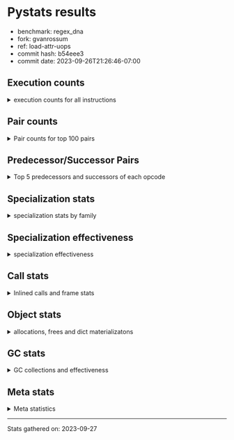 
# Pystats results

- benchmark: regex_dna
- fork: gvanrossum
- ref: load-attr-uops
- commit hash: b54eee3
- commit date: 2023-09-26T21:26:46-07:00

## Execution counts

<details>
<summary> execution counts for all instructions </summary>

|Name | Count | Self | Cumulative | Miss ratio | 
|---|---:|---:|---:|---:|
| LOAD_FAST | 6,540 | 12.3% | 12.3% |  |
| LOAD_GLOBAL_MODULE | 5,380 | 10.1% | 22.4% |  |
| LOAD_FAST_LOAD_FAST | 4,500 | 8.4% | 30.8% |  |
| LOAD_GLOBAL_BUILTIN | 3,300 | 6.2% | 37.0% |  |
| RETURN_VALUE | 2,700 | 5.1% | 42.1% |  |
| RESUME_CHECK | 2,700 | 5.1% | 47.1% |  |
| POP_JUMP_IF_FALSE | 2,040 | 3.8% | 51.0% |  |
| CALL | 1,860 | 3.5% | 54.5% |  |
| LOAD_ATTR_METHOD_NO_DICT | 1,800 | 3.4% | 57.8% |  |
| STORE_FAST | 1,740 | 3.3% | 61.1% |  |
| PUSH_NULL | 1,560 | 2.9% | 64.0% |  |
| LOAD_ATTR_MODULE | 1,420 | 2.7% | 66.7% |  |
| NOP | 1,320 | 2.5% | 69.2% |  |
| FOR_ITER_TUPLE | 1,320 | 2.5% | 71.7% |  |
| CALL_PY_EXACT_ARGS | 1,320 | 2.5% | 74.1% |  |
| BUILD_TUPLE | 1,320 | 2.5% | 76.6% |  |
| TO_BOOL_BOOL | 1,260 | 2.4% | 79.0% |  |
| JUMP_BACKWARD | 1,260 | 2.4% | 81.3% |  |
| CALL_TYPE_1 | 1,260 | 2.4% | 83.7% |  |
| CALL_ISINSTANCE | 1,260 | 2.4% | 86.1% |  |
| BINARY_SUBSCR_DICT | 1,260 | 2.4% | 88.4% |  |
| TO_BOOL | 740 | 1.4% | 89.8% |  |
| CALL_LEN | 720 | 1.4% | 91.2% |  |
| UNPACK_SEQUENCE_TWO_TUPLE | 660 | 1.2% | 92.4% |  |
| STORE_FAST_STORE_FAST | 660 | 1.2% | 93.7% |  |
| CALL_PY_WITH_DEFAULTS | 540 | 1.0% | 94.7% |  |
| CALL_METHOD_DESCRIPTOR_FAST_WITH_KEYWORDS | 540 | 1.0% | 95.7% |  |
| CALL_LIST_APPEND | 540 | 1.0% | 96.7% |  |
| LOAD_GLOBAL | 240 | 0.5% | 97.1% |  |
| LOAD_DEREF | 180 | 0.3% | 97.5% |  |
| GET_ITER | 180 | 0.3% | 97.8% |  |
| LOAD_CONST | 120 | 0.2% | 98.0% |  |
| FOR_ITER_RANGE | 120 | 0.2% | 98.3% |  |
| CALL_FUNCTION_EX | 120 | 0.2% | 98.5% |  |
| BUILD_LIST | 120 | 0.2% | 98.7% |  |
| LOAD_ATTR | 100 | 0.2% | 98.9% |  |
| COMPARE_OP | 80 | 0.2% | 99.1% |  |
| POP_TOP | 60 | 0.1% | 99.2% |  |
| POP_JUMP_IF_NONE | 60 | 0.1% | 99.3% |  |
| LOAD_FAST_CHECK | 60 | 0.1% | 99.4% |  |
| LIST_EXTEND | 60 | 0.1% | 99.5% |  |
| COPY_FREE_VARS | 60 | 0.1% | 99.6% |  |
| CALL_INTRINSIC_1 | 60 | 0.1% | 99.7% |  |
| CALL_BUILTIN_CLASS | 60 | 0.1% | 99.8% |  |
| BINARY_OP_SUBTRACT_FLOAT | 60 | 0.1% | 100.0% |  |
| BINARY_OP | 20 | 0.0% | 100.0% |  |


</details>

## Pair counts

<details>
<summary> Pair counts for top 100 pairs </summary>

|Pair | Count | Self | Cumulative | 
|---|---:|---:|---:|
| LOAD_GLOBAL_BUILTIN LOAD_FAST | 2,760 | 5.2% | 5.2% |
| LOAD_FAST CALL | 1,540 | 2.9% | 8.1% |
| LOAD_FAST_LOAD_FAST LOAD_FAST | 1,440 | 2.7% | 10.8% |
| LOAD_ATTR_MODULE PUSH_NULL | 1,420 | 2.7% | 13.4% |
| RESUME_CHECK LOAD_GLOBAL_BUILTIN | 1,340 | 2.5% | 16.0% |
| LOAD_GLOBAL_MODULE LOAD_ATTR_MODULE | 1,340 | 2.5% | 18.5% |
| CALL_PY_EXACT_ARGS RESUME_CHECK | 1,320 | 2.5% | 20.9% |
| TO_BOOL_BOOL POP_JUMP_IF_FALSE | 1,260 | 2.4% | 23.3% |
| RETURN_VALUE LOAD_ATTR_METHOD_NO_DICT | 1,260 | 2.4% | 25.7% |
| POP_JUMP_IF_FALSE NOP | 1,260 | 2.4% | 28.0% |
| NOP LOAD_GLOBAL_MODULE | 1,260 | 2.4% | 30.4% |
| LOAD_GLOBAL_MODULE LOAD_GLOBAL_BUILTIN | 1,260 | 2.4% | 32.8% |
| LOAD_GLOBAL_MODULE LOAD_FAST_LOAD_FAST | 1,260 | 2.4% | 35.1% |
| LOAD_GLOBAL_MODULE CALL_ISINSTANCE | 1,260 | 2.4% | 37.5% |
| LOAD_FAST_LOAD_FAST CALL_PY_EXACT_ARGS | 1,260 | 2.4% | 39.9% |
| LOAD_FAST_LOAD_FAST BUILD_TUPLE | 1,260 | 2.4% | 42.2% |
| LOAD_FAST LOAD_GLOBAL_MODULE | 1,260 | 2.4% | 44.6% |
| LOAD_FAST CALL_TYPE_1 | 1,260 | 2.4% | 47.0% |
| CALL_TYPE_1 LOAD_FAST_LOAD_FAST | 1,260 | 2.4% | 49.3% |
| CALL_ISINSTANCE TO_BOOL_BOOL | 1,260 | 2.4% | 51.7% |
| BUILD_TUPLE BINARY_SUBSCR_DICT | 1,260 | 2.4% | 54.1% |
| BINARY_SUBSCR_DICT RETURN_VALUE | 1,260 | 2.4% | 56.4% |
| PUSH_NULL LOAD_FAST_LOAD_FAST | 1,200 | 2.3% | 58.7% |
| JUMP_BACKWARD FOR_ITER_TUPLE | 1,200 | 2.3% | 60.9% |
| RETURN_VALUE STORE_FAST | 780 | 1.5% | 62.4% |
| TO_BOOL POP_JUMP_IF_FALSE | 720 | 1.4% | 63.7% |
| STORE_FAST JUMP_BACKWARD | 720 | 1.4% | 65.1% |
| RESUME_CHECK LOAD_FAST | 720 | 1.4% | 66.4% |
| POP_JUMP_IF_FALSE LOAD_GLOBAL_MODULE | 720 | 1.4% | 67.8% |
| LOAD_FAST TO_BOOL | 720 | 1.4% | 69.1% |
| LOAD_ATTR_METHOD_NO_DICT LOAD_FAST_LOAD_FAST | 720 | 1.4% | 70.5% |
| CALL RETURN_VALUE | 720 | 1.4% | 71.8% |
| CALL RESUME_CHECK | 720 | 1.4% | 73.2% |
| UNPACK_SEQUENCE_TWO_TUPLE STORE_FAST_STORE_FAST | 660 | 1.2% | 74.4% |
| STORE_FAST_STORE_FAST LOAD_GLOBAL_MODULE | 660 | 1.2% | 75.7% |
| STORE_FAST LOAD_FAST | 660 | 1.2% | 76.9% |
| FOR_ITER_TUPLE UNPACK_SEQUENCE_TWO_TUPLE | 660 | 1.2% | 78.2% |
| RETURN_VALUE CALL_LEN | 540 | 1.0% | 79.2% |
| RESUME_CHECK LOAD_GLOBAL_MODULE | 540 | 1.0% | 80.2% |
| LOAD_GLOBAL_BUILTIN LOAD_GLOBAL_MODULE | 540 | 1.0% | 81.2% |
| LOAD_FAST_LOAD_FAST CALL_PY_WITH_DEFAULTS | 540 | 1.0% | 82.2% |
| LOAD_FAST LOAD_ATTR_METHOD_NO_DICT | 540 | 1.0% | 83.2% |
| LOAD_FAST CALL_METHOD_DESCRIPTOR_FAST_WITH_KEYWORDS | 540 | 1.0% | 84.2% |
| LOAD_ATTR_METHOD_NO_DICT LOAD_GLOBAL_BUILTIN | 540 | 1.0% | 85.2% |
| LOAD_ATTR_METHOD_NO_DICT LOAD_FAST | 540 | 1.0% | 86.3% |
| FOR_ITER_TUPLE STORE_FAST | 540 | 1.0% | 87.3% |
| CALL_PY_WITH_DEFAULTS RESUME_CHECK | 540 | 1.0% | 88.3% |
| CALL_METHOD_DESCRIPTOR_FAST_WITH_KEYWORDS RETURN_VALUE | 540 | 1.0% | 89.3% |
| CALL_LIST_APPEND JUMP_BACKWARD | 540 | 1.0% | 90.3% |
| CALL_LEN CALL_LIST_APPEND | 540 | 1.0% | 91.3% |
| PUSH_NULL CALL | 180 | 0.3% | 91.7% |
| STORE_FAST LOAD_GLOBAL_MODULE | 160 | 0.3% | 92.0% |
| LOAD_GLOBAL LOAD_GLOBAL_MODULE | 140 | 0.3% | 92.2% |
| CALL CALL | 140 | 0.3% | 92.5% |
| PUSH_NULL LOAD_FAST | 120 | 0.2% | 92.7% |
| LOAD_GLOBAL_MODULE GET_ITER | 120 | 0.2% | 92.9% |
| LOAD_FAST CALL_LEN | 120 | 0.2% | 93.2% |
| LOAD_DEREF PUSH_NULL | 120 | 0.2% | 93.4% |
| GET_ITER FOR_ITER_TUPLE | 120 | 0.2% | 93.6% |
| CALL_LEN STORE_FAST | 120 | 0.2% | 93.8% |
| STORE_FAST LOAD_GLOBAL | 100 | 0.2% | 94.0% |
| LOAD_GLOBAL_MODULE LOAD_ATTR | 80 | 0.2% | 94.2% |
| LOAD_GLOBAL LOAD_GLOBAL_BUILTIN | 80 | 0.2% | 94.3% |
| LOAD_ATTR LOAD_ATTR_MODULE | 80 | 0.2% | 94.5% |
| STORE_FAST BUILD_LIST | 60 | 0.1% | 94.6% |
| RETURN_VALUE RETURN_VALUE | 60 | 0.1% | 94.7% |
| RESUME_CHECK LOAD_DEREF | 60 | 0.1% | 94.8% |
| PUSH_NULL LOAD_CONST | 60 | 0.1% | 94.9% |
| POP_TOP NOP | 60 | 0.1% | 95.0% |
| POP_JUMP_IF_NONE LOAD_FAST_CHECK | 60 | 0.1% | 95.2% |
| POP_JUMP_IF_FALSE LOAD_FAST | 60 | 0.1% | 95.3% |
| NOP LOAD_DEREF | 60 | 0.1% | 95.4% |
| LOAD_GLOBAL_MODULE LOAD_FAST | 60 | 0.1% | 95.5% |
| LOAD_FAST_CHECK LOAD_FAST | 60 | 0.1% | 95.6% |
| LOAD_FAST RETURN_VALUE | 60 | 0.1% | 95.7% |
| LOAD_FAST POP_JUMP_IF_NONE | 60 | 0.1% | 95.8% |
| LOAD_FAST GET_ITER | 60 | 0.1% | 95.9% |
| LOAD_FAST COMPARE_OP | 60 | 0.1% | 96.1% |
| LOAD_FAST CALL_FUNCTION_EX | 60 | 0.1% | 96.2% |
| LOAD_FAST BUILD_LIST | 60 | 0.1% | 96.3% |
| LOAD_DEREF LIST_EXTEND | 60 | 0.1% | 96.4% |
| LOAD_CONST LOAD_FAST | 60 | 0.1% | 96.5% |
| LOAD_CONST LOAD_CONST | 60 | 0.1% | 96.6% |
| LIST_EXTEND CALL_INTRINSIC_1 | 60 | 0.1% | 96.7% |
| JUMP_BACKWARD FOR_ITER_RANGE | 60 | 0.1% | 96.8% |
| GET_ITER FOR_ITER_RANGE | 60 | 0.1% | 97.0% |
| FOR_ITER_TUPLE LOAD_FAST_LOAD_FAST | 60 | 0.1% | 97.1% |
| FOR_ITER_RANGE STORE_FAST | 60 | 0.1% | 97.2% |
| COPY_FREE_VARS RESUME_CHECK | 60 | 0.1% | 97.3% |
| COMPARE_OP POP_JUMP_IF_FALSE | 60 | 0.1% | 97.4% |
| CALL_LEN BUILD_TUPLE | 60 | 0.1% | 97.5% |
| CALL_INTRINSIC_1 CALL_FUNCTION_EX | 60 | 0.1% | 97.6% |
| CALL_FUNCTION_EX RESUME_CHECK | 60 | 0.1% | 97.7% |
| CALL_FUNCTION_EX COPY_FREE_VARS | 60 | 0.1% | 97.9% |
| CALL_BUILTIN_CLASS STORE_FAST | 60 | 0.1% | 98.0% |
| CALL STORE_FAST | 60 | 0.1% | 98.1% |
| CALL POP_TOP | 60 | 0.1% | 98.2% |
| CALL LOAD_FAST | 60 | 0.1% | 98.3% |
| CALL CALL_LEN | 60 | 0.1% | 98.4% |
| BUILD_TUPLE RETURN_VALUE | 60 | 0.1% | 98.5% |


</details>

## Predecessor/Successor Pairs

<details>
<summary> Top 5 predecessors and successors of each opcode </summary>

### GET_ITER

<details>
<summary> Successors and predecessors for GET_ITER </summary>

|Predecessors | Count | Percentage | 
|---|---:|---:|
| LOAD_GLOBAL_MODULE | 120 | 66.7% |
| LOAD_FAST | 60 | 33.3% |

|Successors | Count | Percentage | 
|---|---:|---:|
| FOR_ITER_TUPLE | 120 | 66.7% |
| FOR_ITER_RANGE | 60 | 33.3% |


</details>

### NOP

<details>
<summary> Successors and predecessors for NOP </summary>

|Predecessors | Count | Percentage | 
|---|---:|---:|
| POP_JUMP_IF_FALSE | 1,260 | 95.5% |
| POP_TOP | 60 | 4.5% |

|Successors | Count | Percentage | 
|---|---:|---:|
| LOAD_GLOBAL_MODULE | 1,260 | 95.5% |
| LOAD_DEREF | 60 | 4.5% |


</details>

### POP_TOP

<details>
<summary> Successors and predecessors for POP_TOP </summary>

|Predecessors | Count | Percentage | 
|---|---:|---:|
| CALL | 60 | 100.0% |

|Successors | Count | Percentage | 
|---|---:|---:|
| NOP | 60 | 100.0% |


</details>

### PUSH_NULL

<details>
<summary> Successors and predecessors for PUSH_NULL </summary>

|Predecessors | Count | Percentage | 
|---|---:|---:|
| LOAD_ATTR_MODULE | 1,420 | 91.0% |
| LOAD_DEREF | 120 | 7.7% |
| LOAD_ATTR | 20 | 1.3% |

|Successors | Count | Percentage | 
|---|---:|---:|
| LOAD_FAST_LOAD_FAST | 1,200 | 76.9% |
| CALL | 180 | 11.5% |
| LOAD_FAST | 120 | 7.7% |
| LOAD_CONST | 60 | 3.8% |


</details>

### RETURN_VALUE

<details>
<summary> Successors and predecessors for RETURN_VALUE </summary>

|Predecessors | Count | Percentage | 
|---|---:|---:|
| BINARY_SUBSCR_DICT | 1,260 | 46.7% |
| CALL | 720 | 26.7% |
| CALL_METHOD_DESCRIPTOR_FAST_WITH_KEYWORDS | 540 | 20.0% |
| RETURN_VALUE | 60 | 2.2% |
| LOAD_FAST | 60 | 2.2% |

|Successors | Count | Percentage | 
|---|---:|---:|
| LOAD_ATTR_METHOD_NO_DICT | 1,260 | 46.7% |
| STORE_FAST | 780 | 28.9% |
| CALL_LEN | 540 | 20.0% |
| RETURN_VALUE | 60 | 2.2% |
| LOAD_GLOBAL | 40 | 1.5% |


</details>

### TO_BOOL

<details>
<summary> Successors and predecessors for TO_BOOL </summary>

|Predecessors | Count | Percentage | 
|---|---:|---:|
| LOAD_FAST | 720 | 97.3% |
| TO_BOOL | 20 | 2.7% |

|Successors | Count | Percentage | 
|---|---:|---:|
| POP_JUMP_IF_FALSE | 720 | 97.3% |
| TO_BOOL | 20 | 2.7% |


</details>

### BINARY_OP

<details>
<summary> Successors and predecessors for BINARY_OP </summary>

|Predecessors | Count | Percentage | 
|---|---:|---:|
| LOAD_FAST | 20 | 100.0% |

|Successors | Count | Percentage | 
|---|---:|---:|
| BINARY_OP_SUBTRACT_FLOAT | 20 | 100.0% |


</details>

### BUILD_LIST

<details>
<summary> Successors and predecessors for BUILD_LIST </summary>

|Predecessors | Count | Percentage | 
|---|---:|---:|
| STORE_FAST | 60 | 50.0% |
| LOAD_FAST | 60 | 50.0% |

|Successors | Count | Percentage | 
|---|---:|---:|
| STORE_FAST | 60 | 50.0% |
| LOAD_DEREF | 60 | 50.0% |


</details>

### BUILD_TUPLE

<details>
<summary> Successors and predecessors for BUILD_TUPLE </summary>

|Predecessors | Count | Percentage | 
|---|---:|---:|
| LOAD_FAST_LOAD_FAST | 1,260 | 95.5% |
| CALL_LEN | 60 | 4.5% |

|Successors | Count | Percentage | 
|---|---:|---:|
| BINARY_SUBSCR_DICT | 1,260 | 95.5% |
| RETURN_VALUE | 60 | 4.5% |


</details>

### CALL

<details>
<summary> Successors and predecessors for CALL </summary>

|Predecessors | Count | Percentage | 
|---|---:|---:|
| LOAD_FAST | 1,540 | 82.8% |
| PUSH_NULL | 180 | 9.7% |
| CALL | 140 | 7.5% |

|Successors | Count | Percentage | 
|---|---:|---:|
| RETURN_VALUE | 720 | 38.7% |
| RESUME_CHECK | 720 | 38.7% |
| CALL | 140 | 7.5% |
| STORE_FAST | 60 | 3.2% |
| POP_TOP | 60 | 3.2% |


</details>

### CALL_FUNCTION_EX

<details>
<summary> Successors and predecessors for CALL_FUNCTION_EX </summary>

|Predecessors | Count | Percentage | 
|---|---:|---:|
| LOAD_FAST | 60 | 50.0% |
| CALL_INTRINSIC_1 | 60 | 50.0% |

|Successors | Count | Percentage | 
|---|---:|---:|
| RESUME_CHECK | 60 | 50.0% |
| COPY_FREE_VARS | 60 | 50.0% |


</details>

### CALL_INTRINSIC_1

<details>
<summary> Successors and predecessors for CALL_INTRINSIC_1 </summary>

|Predecessors | Count | Percentage | 
|---|---:|---:|
| LIST_EXTEND | 60 | 100.0% |

|Successors | Count | Percentage | 
|---|---:|---:|
| CALL_FUNCTION_EX | 60 | 100.0% |


</details>

### COMPARE_OP

<details>
<summary> Successors and predecessors for COMPARE_OP </summary>

|Predecessors | Count | Percentage | 
|---|---:|---:|
| LOAD_FAST | 60 | 75.0% |
| COMPARE_OP | 20 | 25.0% |

|Successors | Count | Percentage | 
|---|---:|---:|
| POP_JUMP_IF_FALSE | 60 | 75.0% |
| COMPARE_OP | 20 | 25.0% |


</details>

### COPY_FREE_VARS

<details>
<summary> Successors and predecessors for COPY_FREE_VARS </summary>

|Predecessors | Count | Percentage | 
|---|---:|---:|
| CALL_FUNCTION_EX | 60 | 100.0% |

|Successors | Count | Percentage | 
|---|---:|---:|
| RESUME_CHECK | 60 | 100.0% |


</details>

### JUMP_BACKWARD

<details>
<summary> Successors and predecessors for JUMP_BACKWARD </summary>

|Predecessors | Count | Percentage | 
|---|---:|---:|
| STORE_FAST | 720 | 57.1% |
| CALL_LIST_APPEND | 540 | 42.9% |

|Successors | Count | Percentage | 
|---|---:|---:|
| FOR_ITER_TUPLE | 1,200 | 95.2% |
| FOR_ITER_RANGE | 60 | 4.8% |


</details>

### LIST_EXTEND

<details>
<summary> Successors and predecessors for LIST_EXTEND </summary>

|Predecessors | Count | Percentage | 
|---|---:|---:|
| LOAD_DEREF | 60 | 100.0% |

|Successors | Count | Percentage | 
|---|---:|---:|
| CALL_INTRINSIC_1 | 60 | 100.0% |


</details>

### LOAD_ATTR

<details>
<summary> Successors and predecessors for LOAD_ATTR </summary>

|Predecessors | Count | Percentage | 
|---|---:|---:|
| LOAD_GLOBAL_MODULE | 80 | 80.0% |
| LOAD_GLOBAL | 20 | 20.0% |

|Successors | Count | Percentage | 
|---|---:|---:|
| LOAD_ATTR_MODULE | 80 | 80.0% |
| PUSH_NULL | 20 | 20.0% |


</details>

### LOAD_CONST

<details>
<summary> Successors and predecessors for LOAD_CONST </summary>

|Predecessors | Count | Percentage | 
|---|---:|---:|
| PUSH_NULL | 60 | 50.0% |
| LOAD_CONST | 60 | 50.0% |

|Successors | Count | Percentage | 
|---|---:|---:|
| LOAD_FAST | 60 | 50.0% |
| LOAD_CONST | 60 | 50.0% |


</details>

### LOAD_DEREF

<details>
<summary> Successors and predecessors for LOAD_DEREF </summary>

|Predecessors | Count | Percentage | 
|---|---:|---:|
| RESUME_CHECK | 60 | 33.3% |
| NOP | 60 | 33.3% |
| BUILD_LIST | 60 | 33.3% |

|Successors | Count | Percentage | 
|---|---:|---:|
| PUSH_NULL | 120 | 66.7% |
| LIST_EXTEND | 60 | 33.3% |


</details>

### LOAD_FAST

<details>
<summary> Successors and predecessors for LOAD_FAST </summary>

|Predecessors | Count | Percentage | 
|---|---:|---:|
| LOAD_GLOBAL_BUILTIN | 2,760 | 42.2% |
| LOAD_FAST_LOAD_FAST | 1,440 | 22.0% |
| RESUME_CHECK | 720 | 11.0% |
| STORE_FAST | 660 | 10.1% |
| LOAD_ATTR_METHOD_NO_DICT | 540 | 8.3% |

|Successors | Count | Percentage | 
|---|---:|---:|
| CALL | 1,540 | 23.5% |
| LOAD_GLOBAL_MODULE | 1,260 | 19.3% |
| CALL_TYPE_1 | 1,260 | 19.3% |
| TO_BOOL | 720 | 11.0% |
| LOAD_ATTR_METHOD_NO_DICT | 540 | 8.3% |


</details>

### LOAD_FAST_CHECK

<details>
<summary> Successors and predecessors for LOAD_FAST_CHECK </summary>

|Predecessors | Count | Percentage | 
|---|---:|---:|
| POP_JUMP_IF_NONE | 60 | 100.0% |

|Successors | Count | Percentage | 
|---|---:|---:|
| LOAD_FAST | 60 | 100.0% |


</details>

### LOAD_FAST_LOAD_FAST

<details>
<summary> Successors and predecessors for LOAD_FAST_LOAD_FAST </summary>

|Predecessors | Count | Percentage | 
|---|---:|---:|
| LOAD_GLOBAL_MODULE | 1,260 | 28.0% |
| CALL_TYPE_1 | 1,260 | 28.0% |
| PUSH_NULL | 1,200 | 26.7% |
| LOAD_ATTR_METHOD_NO_DICT | 720 | 16.0% |
| FOR_ITER_TUPLE | 60 | 1.3% |

|Successors | Count | Percentage | 
|---|---:|---:|
| LOAD_FAST | 1,440 | 32.0% |
| CALL_PY_EXACT_ARGS | 1,260 | 28.0% |
| BUILD_TUPLE | 1,260 | 28.0% |
| CALL_PY_WITH_DEFAULTS | 540 | 12.0% |


</details>

### LOAD_GLOBAL

<details>
<summary> Successors and predecessors for LOAD_GLOBAL </summary>

|Predecessors | Count | Percentage | 
|---|---:|---:|
| STORE_FAST | 100 | 41.7% |
| RETURN_VALUE | 40 | 16.7% |
| RESUME_CHECK | 40 | 16.7% |
| LOAD_FAST | 20 | 8.3% |
| FOR_ITER_TUPLE | 20 | 8.3% |

|Successors | Count | Percentage | 
|---|---:|---:|
| LOAD_GLOBAL_MODULE | 140 | 58.3% |
| LOAD_GLOBAL_BUILTIN | 80 | 33.3% |
| LOAD_ATTR | 20 | 8.3% |


</details>

### POP_JUMP_IF_FALSE

<details>
<summary> Successors and predecessors for POP_JUMP_IF_FALSE </summary>

|Predecessors | Count | Percentage | 
|---|---:|---:|
| TO_BOOL_BOOL | 1,260 | 61.8% |
| TO_BOOL | 720 | 35.3% |
| COMPARE_OP | 60 | 2.9% |

|Successors | Count | Percentage | 
|---|---:|---:|
| NOP | 1,260 | 61.8% |
| LOAD_GLOBAL_MODULE | 720 | 35.3% |
| LOAD_FAST | 60 | 2.9% |


</details>

### POP_JUMP_IF_NONE

<details>
<summary> Successors and predecessors for POP_JUMP_IF_NONE </summary>

|Predecessors | Count | Percentage | 
|---|---:|---:|
| LOAD_FAST | 60 | 100.0% |

|Successors | Count | Percentage | 
|---|---:|---:|
| LOAD_FAST_CHECK | 60 | 100.0% |


</details>

### STORE_FAST

<details>
<summary> Successors and predecessors for STORE_FAST </summary>

|Predecessors | Count | Percentage | 
|---|---:|---:|
| RETURN_VALUE | 780 | 44.8% |
| FOR_ITER_TUPLE | 540 | 31.0% |
| CALL_LEN | 120 | 6.9% |
| FOR_ITER_RANGE | 60 | 3.4% |
| CALL_BUILTIN_CLASS | 60 | 3.4% |

|Successors | Count | Percentage | 
|---|---:|---:|
| JUMP_BACKWARD | 720 | 41.4% |
| LOAD_FAST | 660 | 37.9% |
| LOAD_GLOBAL_MODULE | 160 | 9.2% |
| LOAD_GLOBAL | 100 | 5.7% |
| BUILD_LIST | 60 | 3.4% |


</details>

### STORE_FAST_STORE_FAST

<details>
<summary> Successors and predecessors for STORE_FAST_STORE_FAST </summary>

|Predecessors | Count | Percentage | 
|---|---:|---:|
| UNPACK_SEQUENCE_TWO_TUPLE | 660 | 100.0% |

|Successors | Count | Percentage | 
|---|---:|---:|
| LOAD_GLOBAL_MODULE | 660 | 100.0% |


</details>

### BINARY_OP_SUBTRACT_FLOAT

<details>
<summary> Successors and predecessors for BINARY_OP_SUBTRACT_FLOAT </summary>

|Predecessors | Count | Percentage | 
|---|---:|---:|
| LOAD_FAST | 40 | 66.7% |
| BINARY_OP | 20 | 33.3% |

|Successors | Count | Percentage | 
|---|---:|---:|
| STORE_FAST | 60 | 100.0% |


</details>

### BINARY_SUBSCR_DICT

<details>
<summary> Successors and predecessors for BINARY_SUBSCR_DICT </summary>

|Predecessors | Count | Percentage | 
|---|---:|---:|
| BUILD_TUPLE | 1,260 | 100.0% |

|Successors | Count | Percentage | 
|---|---:|---:|
| RETURN_VALUE | 1,260 | 100.0% |


</details>

### CALL_BUILTIN_CLASS

<details>
<summary> Successors and predecessors for CALL_BUILTIN_CLASS </summary>

|Predecessors | Count | Percentage | 
|---|---:|---:|
| LOAD_FAST | 40 | 66.7% |
| CALL | 20 | 33.3% |

|Successors | Count | Percentage | 
|---|---:|---:|
| STORE_FAST | 60 | 100.0% |


</details>

### CALL_ISINSTANCE

<details>
<summary> Successors and predecessors for CALL_ISINSTANCE </summary>

|Predecessors | Count | Percentage | 
|---|---:|---:|
| LOAD_GLOBAL_MODULE | 1,260 | 100.0% |

|Successors | Count | Percentage | 
|---|---:|---:|
| TO_BOOL_BOOL | 1,260 | 100.0% |


</details>

### CALL_LEN

<details>
<summary> Successors and predecessors for CALL_LEN </summary>

|Predecessors | Count | Percentage | 
|---|---:|---:|
| RETURN_VALUE | 540 | 75.0% |
| LOAD_FAST | 120 | 16.7% |
| CALL | 60 | 8.3% |

|Successors | Count | Percentage | 
|---|---:|---:|
| CALL_LIST_APPEND | 540 | 75.0% |
| STORE_FAST | 120 | 16.7% |
| BUILD_TUPLE | 60 | 8.3% |


</details>

### CALL_LIST_APPEND

<details>
<summary> Successors and predecessors for CALL_LIST_APPEND </summary>

|Predecessors | Count | Percentage | 
|---|---:|---:|
| CALL_LEN | 540 | 100.0% |

|Successors | Count | Percentage | 
|---|---:|---:|
| JUMP_BACKWARD | 540 | 100.0% |


</details>

### CALL_METHOD_DESCRIPTOR_FAST_WITH_KEYWORDS

<details>
<summary> Successors and predecessors for CALL_METHOD_DESCRIPTOR_FAST_WITH_KEYWORDS </summary>

|Predecessors | Count | Percentage | 
|---|---:|---:|
| LOAD_FAST | 540 | 100.0% |

|Successors | Count | Percentage | 
|---|---:|---:|
| RETURN_VALUE | 540 | 100.0% |


</details>

### CALL_PY_EXACT_ARGS

<details>
<summary> Successors and predecessors for CALL_PY_EXACT_ARGS </summary>

|Predecessors | Count | Percentage | 
|---|---:|---:|
| LOAD_FAST_LOAD_FAST | 1,260 | 95.5% |
| LOAD_FAST | 40 | 3.0% |
| CALL | 20 | 1.5% |

|Successors | Count | Percentage | 
|---|---:|---:|
| RESUME_CHECK | 1,320 | 100.0% |


</details>

### CALL_PY_WITH_DEFAULTS

<details>
<summary> Successors and predecessors for CALL_PY_WITH_DEFAULTS </summary>

|Predecessors | Count | Percentage | 
|---|---:|---:|
| LOAD_FAST_LOAD_FAST | 540 | 100.0% |

|Successors | Count | Percentage | 
|---|---:|---:|
| RESUME_CHECK | 540 | 100.0% |


</details>

### CALL_TYPE_1

<details>
<summary> Successors and predecessors for CALL_TYPE_1 </summary>

|Predecessors | Count | Percentage | 
|---|---:|---:|
| LOAD_FAST | 1,260 | 100.0% |

|Successors | Count | Percentage | 
|---|---:|---:|
| LOAD_FAST_LOAD_FAST | 1,260 | 100.0% |


</details>

### FOR_ITER_RANGE

<details>
<summary> Successors and predecessors for FOR_ITER_RANGE </summary>

|Predecessors | Count | Percentage | 
|---|---:|---:|
| JUMP_BACKWARD | 60 | 50.0% |
| GET_ITER | 60 | 50.0% |

|Successors | Count | Percentage | 
|---|---:|---:|
| STORE_FAST | 60 | 50.0% |
| LOAD_GLOBAL_MODULE | 40 | 33.3% |
| LOAD_GLOBAL | 20 | 16.7% |


</details>

### FOR_ITER_TUPLE

<details>
<summary> Successors and predecessors for FOR_ITER_TUPLE </summary>

|Predecessors | Count | Percentage | 
|---|---:|---:|
| JUMP_BACKWARD | 1,200 | 90.9% |
| GET_ITER | 120 | 9.1% |

|Successors | Count | Percentage | 
|---|---:|---:|
| UNPACK_SEQUENCE_TWO_TUPLE | 660 | 50.0% |
| STORE_FAST | 540 | 40.9% |
| LOAD_FAST_LOAD_FAST | 60 | 4.5% |
| LOAD_GLOBAL_MODULE | 40 | 3.0% |
| LOAD_GLOBAL | 20 | 1.5% |


</details>

### LOAD_ATTR_METHOD_NO_DICT

<details>
<summary> Successors and predecessors for LOAD_ATTR_METHOD_NO_DICT </summary>

|Predecessors | Count | Percentage | 
|---|---:|---:|
| RETURN_VALUE | 1,260 | 70.0% |
| LOAD_FAST | 540 | 30.0% |

|Successors | Count | Percentage | 
|---|---:|---:|
| LOAD_FAST_LOAD_FAST | 720 | 40.0% |
| LOAD_GLOBAL_BUILTIN | 540 | 30.0% |
| LOAD_FAST | 540 | 30.0% |


</details>

### LOAD_ATTR_MODULE

<details>
<summary> Successors and predecessors for LOAD_ATTR_MODULE </summary>

|Predecessors | Count | Percentage | 
|---|---:|---:|
| LOAD_GLOBAL_MODULE | 1,340 | 94.4% |
| LOAD_ATTR | 80 | 5.6% |

|Successors | Count | Percentage | 
|---|---:|---:|
| PUSH_NULL | 1,420 | 100.0% |


</details>

### LOAD_GLOBAL_BUILTIN

<details>
<summary> Successors and predecessors for LOAD_GLOBAL_BUILTIN </summary>

|Predecessors | Count | Percentage | 
|---|---:|---:|
| RESUME_CHECK | 1,340 | 40.6% |
| LOAD_GLOBAL_MODULE | 1,260 | 38.2% |
| LOAD_ATTR_METHOD_NO_DICT | 540 | 16.4% |
| LOAD_GLOBAL | 80 | 2.4% |
| STORE_FAST | 40 | 1.2% |

|Successors | Count | Percentage | 
|---|---:|---:|
| LOAD_FAST | 2,760 | 83.6% |
| LOAD_GLOBAL_MODULE | 540 | 16.4% |


</details>

### LOAD_GLOBAL_MODULE

<details>
<summary> Successors and predecessors for LOAD_GLOBAL_MODULE </summary>

|Predecessors | Count | Percentage | 
|---|---:|---:|
| NOP | 1,260 | 23.4% |
| LOAD_FAST | 1,260 | 23.4% |
| POP_JUMP_IF_FALSE | 720 | 13.4% |
| STORE_FAST_STORE_FAST | 660 | 12.3% |
| RESUME_CHECK | 540 | 10.0% |

|Successors | Count | Percentage | 
|---|---:|---:|
| LOAD_ATTR_MODULE | 1,340 | 24.9% |
| LOAD_GLOBAL_BUILTIN | 1,260 | 23.4% |
| LOAD_FAST_LOAD_FAST | 1,260 | 23.4% |
| CALL_ISINSTANCE | 1,260 | 23.4% |
| GET_ITER | 120 | 2.2% |


</details>

### RESUME_CHECK

<details>
<summary> Successors and predecessors for RESUME_CHECK </summary>

|Predecessors | Count | Percentage | 
|---|---:|---:|
| CALL_PY_EXACT_ARGS | 1,320 | 48.9% |
| CALL | 720 | 26.7% |
| CALL_PY_WITH_DEFAULTS | 540 | 20.0% |
| COPY_FREE_VARS | 60 | 2.2% |
| CALL_FUNCTION_EX | 60 | 2.2% |

|Successors | Count | Percentage | 
|---|---:|---:|
| LOAD_GLOBAL_BUILTIN | 1,340 | 49.6% |
| LOAD_FAST | 720 | 26.7% |
| LOAD_GLOBAL_MODULE | 540 | 20.0% |
| LOAD_DEREF | 60 | 2.2% |
| LOAD_GLOBAL | 40 | 1.5% |


</details>

### TO_BOOL_BOOL

<details>
<summary> Successors and predecessors for TO_BOOL_BOOL </summary>

|Predecessors | Count | Percentage | 
|---|---:|---:|
| CALL_ISINSTANCE | 1,260 | 100.0% |

|Successors | Count | Percentage | 
|---|---:|---:|
| POP_JUMP_IF_FALSE | 1,260 | 100.0% |


</details>

### UNPACK_SEQUENCE_TWO_TUPLE

<details>
<summary> Successors and predecessors for UNPACK_SEQUENCE_TWO_TUPLE </summary>

|Predecessors | Count | Percentage | 
|---|---:|---:|
| FOR_ITER_TUPLE | 660 | 100.0% |

|Successors | Count | Percentage | 
|---|---:|---:|
| STORE_FAST_STORE_FAST | 660 | 100.0% |


</details>


</details>

## Specialization stats

<details>
<summary> specialization stats by family </summary>

### BINARY_SUBSCR

<details>
<summary> specialization stats for BINARY_SUBSCR family </summary>

|Kind | Count | Ratio | 
|---|---|---|
|          hit |         1260 | 100.0% |


</details>

### TO_BOOL

<details>
<summary> specialization stats for TO_BOOL family </summary>

|Kind | Count | Ratio | 
|---|---|---|
| specialization.deferred |          720 | 36.0% |
|          hit |         1260 | 63.0% |

#### Specialization attempts

| | Count | Ratio | 
|---|---:|---:|
| Success | 0 | 0.0% |
| Failure | 20 | 100.0% |

|Failure kind | Count | Ratio | 
|---|---:|---:|
| tuple | 20 | 100.0% |


</details>

### BINARY_OP

<details>
<summary> specialization stats for BINARY_OP family </summary>

|Kind | Count | Ratio | 
|---|---|---|
|          hit |           60 | 75.0% |

#### Specialization attempts

| | Count | Ratio | 
|---|---:|---:|
| Success | 20 | 100.0% |
| Failure | 0 | 0.0% |

|Failure kind | Count | Ratio | 
|---|---:|---:|


</details>

### CALL

<details>
<summary> specialization stats for CALL family </summary>

|Kind | Count | Ratio | 
|---|---|---|
| specialization.deferred |         1620 | 20.0% |
|          hit |         6240 | 77.0% |

#### Specialization attempts

| | Count | Ratio | 
|---|---:|---:|
| Success | 100 | 41.7% |
| Failure | 140 | 58.3% |

|Failure kind | Count | Ratio | 
|---|---:|---:|
| cfunc noargs | 60 | 42.9% |
| code complex parameters | 60 | 42.9% |
| meth descr method fastcall keywords | 20 | 14.3% |


</details>

### COMPARE_OP

<details>
<summary> specialization stats for COMPARE_OP family </summary>

|Kind | Count | Ratio | 
|---|---|---|
| specialization.deferred |           60 | 75.0% |

#### Specialization attempts

| | Count | Ratio | 
|---|---:|---:|
| Success | 0 | 0.0% |
| Failure | 20 | 100.0% |

|Failure kind | Count | Ratio | 
|---|---:|---:|
| tuple | 20 | 100.0% |


</details>

### FOR_ITER

<details>
<summary> specialization stats for FOR_ITER family </summary>

|Kind | Count | Ratio | 
|---|---|---|
|          hit |         1440 | 100.0% |


</details>

### JUMP_BACKWARD

<details>
<summary> specialization stats for JUMP_BACKWARD family </summary>

|Kind | Count | Ratio | 
|---|---|---|


</details>

### LOAD_ATTR

<details>
<summary> specialization stats for LOAD_ATTR family </summary>

|Kind | Count | Ratio | 
|---|---|---|
| specialization.deferred |           20 | 0.6% |
|          hit |         3220 | 97.0% |

#### Specialization attempts

| | Count | Ratio | 
|---|---:|---:|
| Success | 80 | 100.0% |
| Failure | 0 | 0.0% |

|Failure kind | Count | Ratio | 
|---|---:|---:|


</details>

### LOAD_GLOBAL

<details>
<summary> specialization stats for LOAD_GLOBAL family </summary>

|Kind | Count | Ratio | 
|---|---|---|
| specialization.deferred |           20 | 0.2% |
|          hit |         8680 | 97.3% |

#### Specialization attempts

| | Count | Ratio | 
|---|---:|---:|
| Success | 220 | 100.0% |
| Failure | 0 | 0.0% |

|Failure kind | Count | Ratio | 
|---|---:|---:|


</details>

### POP_JUMP_IF_FALSE

<details>
<summary> specialization stats for POP_JUMP_IF_FALSE family </summary>

|Kind | Count | Ratio | 
|---|---|---|


</details>

### POP_JUMP_IF_NONE

<details>
<summary> specialization stats for POP_JUMP_IF_NONE family </summary>

|Kind | Count | Ratio | 
|---|---|---|


</details>

### UNPACK_SEQUENCE

<details>
<summary> specialization stats for UNPACK_SEQUENCE family </summary>

|Kind | Count | Ratio | 
|---|---|---|
|          hit |          660 | 100.0% |


</details>


</details>

## Specialization effectiveness

<details>
<summary> specialization effectiveness </summary>

|Instructions | Count | Ratio | 
|---|---:|---:|
| Basic | 21,360 | 40.1% |
| Not specialized | 6,400 | 12.0% |
| Specialized | 25,520 | 47.9% |

### Deferred by instruction

<details>
<summary> deferred by instruction </summary>

|Name | Count | Ratio | 
|---|---:|---:|
| CALL | 1,620 | 66.4% |
| TO_BOOL | 720 | 29.5% |
| COMPARE_OP | 60 | 2.5% |
| LOAD_GLOBAL | 20 | 0.8% |
| LOAD_ATTR | 20 | 0.8% |
| UNPACK_SEQUENCE_TWO_TUPLE | 0 | 0.0% |
| UNPACK_SEQUENCE | 0 | 0.0% |
| TO_BOOL_BOOL | 0 | 0.0% |
| STORE_SUBSCR | 0 | 0.0% |
| STORE_SLICE | 0 | 0.0% |


</details>


</details>

## Call stats

<details>
<summary> Inlined calls and frame stats </summary>

| | Count | Ratio | 
|---|---:|---:|
| Calls to PyEval_EvalDefault | 0 | 0.0% |
| Calls to Python functions inlined | 2,700 | 100.0% |
| Calls via PyEval_EvalFrame (total) | 0 | 0.0% |
| Calls via PyEval_EvalFrame (vector) | 0 | 0.0% |
| Calls via PyEval_EvalFrame (generator) | 0 | 0.0% |
| Calls via PyEval_EvalFrame (legacy) | 0 | 0.0% |
| Calls via PyEval_EvalFrame (function vectorcall) | 0 | 0.0% |
| Calls via PyEval_EvalFrame (build class) | 0 | 0.0% |
| Calls via PyEval_EvalFrame (slot) | 0 | 0.0% |
| Calls via PyEval_EvalFrame (function ex) | 120 | 4.4% |
| Calls via PyEval_EvalFrame (api) | 0 | 0.0% |
| Calls via PyEval_EvalFrame (method) | 0 | 0.0% |
| Frames pushed | 2,700 | 100.0% |
| Frame objects created | 0 | 0.0% |


</details>

## Object stats

<details>
<summary> allocations, frees and dict materializatons </summary>

| | Count | Ratio | 
|---|---:|---:|
| Allocations from freelist | 2,880 | 0.1% |
| Frees to freelist | 2,820 |  |
| Allocations | 4,847,520 | 99.9% |
| Allocations to 512 bytes | 4,831,380 | 99.6% |
| Allocations to 4 kbytes | 13,380 | 0.3% |
| Allocations over 4 kbytes | 2,760 | 0.1% |
| Frees | 5,875,200 |  |
| New values | 0 |  |
| Interpreter increfs | 28,840 | 0.1% |
| Interpreter decrefs | 30,660 | 0.1% |
| Increfs | 21,565,780 | 99.9% |
| Decrefs | 26,412,260 | 99.9% |
| Materialize dict (on request) | 0 |  |
| Materialize dict (new key) | 0 |  |
| Materialize dict (too big) | 0 |  |
| Materialize dict (str subclass) | 0 |  |
| Dematerialize dict | 0 |  |
| Method cache hits | 20 |  |
| Method cache misses | 0 |  |
| Method cache collisions | 0 |  |
| Method cache dunder hits | 2,520 |  |
| Method cache dunder misses | 0 |  |


</details>

## GC stats

<details>
<summary> GC collections and effectiveness </summary>

|Generation | Collections | Objects collected | Object visits | 
|---:|---:|---:|---:|
| 0 | 0 | 0 | 0 |
| 1 | 0 | 0 | 0 |
| 2 | 0 | 0 | 0 |


</details>

## Meta stats

<details>
<summary> Meta statistics </summary>

| | Count | 
|---|---:|
| Number of data files | 20 |


</details>

---
Stats gathered on: 2023-09-27
